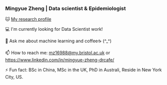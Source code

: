### Mingyue Zheng | Data scientist & Epidemiologist

🐱 [My research profile](https://mingyuelovesds.netlify.app/index.html)

💻 I'm currently looking for Data Scientist work!

💬 Ask me about machine learning and coffee☕ (^_^)

📫 How to reach me: [mz16988@my.bristol.ac.uk](mz16988@my.bristol.ac.uk) or https://www.linkedin.com/in/mingyue-zheng-drcafe/

⚡ Fun fact: BSc in China, MSc in the UK, PhD in Australi, Reside in New York City, US.


<!--
**Karenlovesds/Karenlovesds** is a ✨ _special_ ✨ repository because its `README.md` (this file) appears on your GitHub profile.

Here are some ideas to get you started:


- 🔭 I’m currently working on ...
- 🌱 I’m currently learning ...
- 👯 I’m looking to collaborate on ...
- 🤔 I’m looking for help with ...
- 💬 Ask me about ...
- 📫 How to reach me: ...
- 😄 Pronouns: ...

more emoji check below
https://github.com/ikatyang/emoji-cheat-sheet/blob/master/README.md
-->
